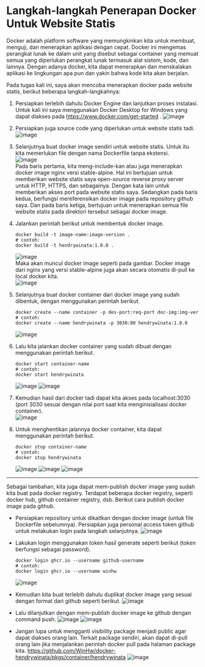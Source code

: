 # Langkah-langkah Penerapan Docker Untuk Website Statis

Docker adalah platform software yang memungkinkan kita untuk membuat, menguji, dan menerapkan aplikasi dengan cepat. Docker ini mengemas perangkat lunak ke dalam unit yang disebut sebagai container yang memuat semua yang diperlukan perangkat lunak termasuk alat sistem, kode, dan lainnya. Dengan adanya docker, kita dapat menerapkan dan menskalakan aplikasi ke lingkungan apa pun dan yakin bahwa kode kita akan berjalan.

Pada tugas kali ini, saya akan mencoba menerapkan docker pada website statis, berikut beberapa langkah-langkahnya:
1)	Persiapkan terlebih dahulu Docker Engine dan lanjutkan proses instalasi. Untuk kali ini saya menggunakan Docker Desktop for Windows yang dapat diakses pada https://www.docker.com/get-started .
 ![image](https://user-images.githubusercontent.com/65440222/132792607-c67dfc48-6081-4c6e-a7b6-03f057811fe9.png)

2)	Persiapkan juga source code yang diperlukan untuk website statis tadi.
 ![image](https://user-images.githubusercontent.com/65440222/132792662-77d3c9cb-30a7-4b6c-bf82-88a5ec812a40.png)

3)	Selanjutnya buat docker image sendiri untuk website statis. Untuk itu kita memerlukan file dengan nama Dockerfile tanpa ekstensi.
	<br />![image](https://user-images.githubusercontent.com/65440222/132792681-726f5af2-c92d-4f46-abc7-35e1fbe405e3.png)
  <br />Pada baris pertama, kita meng-include-kan atau juga menerapkan docker image nginx versi stable-alpine. Hal ini bertujuan untuk memberikan website statis saya open-source reverse proxy server untuk HTTP, HTTPS, dan sebagainya. Dengan kata lain untuk memberikan akses port pada website statis saya. Sedangkan pada baris kedua, berfungsi mereferensikan docker image pada repository github saya. Dan pada baris ketiga, bertujuan untuk menerapkan semua file website statis pada direktori tersebut sebagai docker image.

4)	Jalankan perintah berikut untuk membentuk docker image.
	```
	docker build -t image-name:image-version .
	# contoh:
	docker build -t hendrywinata:1.0.0 .
	```
	![image](https://user-images.githubusercontent.com/65440222/132792778-0581ebec-dce8-4cdf-9589-3c7ff8bc6346.png)
	<br />Maka akan muncul docker image seperti pada gambar. Docker image dari nginx yang versi stable-alpine juga akan secara otomatis di-pull ke local docker kita.<br />
	![image](https://user-images.githubusercontent.com/65440222/132792891-20ea9302-5b9b-4a9c-9db6-8f5b10d7de3f.png)
 
5)	Selanjutnya buat docker container dari docker image yang sudah dibentuk, dengan menggunakan perintah berikut.
	```
	docker create --name container -p des-port:req-port doc-img:img-ver
	# contoh:
	docker create --name hendrywinata -p 3030:80 hendrywinata:1.0.0
	```
	![image](https://user-images.githubusercontent.com/65440222/132794387-fea56ab6-256c-4e44-bbb5-d15aaf818415.png)

6)	Lalu kita jalankan docker container yang sudah dibuat dengan menggunakan perintah berikut.
	```
	docker start container-name
	# contoh:
	docker start hendrywinata
	```
	![image](https://user-images.githubusercontent.com/65440222/132794487-c3afc5b9-71ba-4e46-9d19-c4d76f510e04.png)
	![image](https://user-images.githubusercontent.com/65440222/132794513-478c45aa-369b-42b9-8b10-2f76d2034b7a.png)
 
7)	Kemudian hasil dari docker tadi dapat kita akses pada localhost:3030 (port 3030 sesuai dengan nilai port saat kita menginisialisasi docker container).<br />
	![image](https://user-images.githubusercontent.com/65440222/132794579-ba8e9f4d-4eee-4404-88ec-10632f58eee8.png)
 
8)	Untuk menghentikan jalannya docker container, kita dapat menggunakan perintah berikut.
	```
	docker stop container-name
	# contoh:
	docker stop hendrywinata
	```
	![image](https://user-images.githubusercontent.com/65440222/132794617-2cda222d-504a-4cb6-9760-678f4a6bd919.png)
	![image](https://user-images.githubusercontent.com/65440222/132794626-67d6e57a-b67c-4a13-8a89-734ab182a363.png)
	![image](https://user-images.githubusercontent.com/65440222/132794633-275903d3-b8f6-4a50-8f69-42345bcf665b.png)

---

Sebagai tambahan, kita juga dapat mem-publish docker image yang sudah kita buat pada docker registry. Terdapat beberapa docker registry, seperti docker hub, github container registry, dsb. Berikut cara publish docker image pada github.

*	Persiapkan repository untuk dikaitkan dengan docker image (untuk file Dockerfile sebelumnya). Persiapkan juga personal access token github untuk melakukan login pada langkah selanjutnya.
	![image](https://user-images.githubusercontent.com/65440222/132794832-90ff438c-fb42-4158-9e55-a9ab76b3b200.png)

*	Lakukan login menggunakan token hasil generate seperti berikut (token berfungsi sebagai password).
	```
	docker login ghcr.io --username github-username
	# contoh:
	docker login ghcr.io --username winhw
	```
	![image](https://user-images.githubusercontent.com/65440222/132794882-081b2cc8-d928-4bb8-8c38-43ddc38692f9.png)

*	Kemudian kita buat terlebih dahulu duplikat docker image yang sesuai dengan format dari github seperti berikut.
	![image](https://user-images.githubusercontent.com/65440222/132795016-7a7955c4-78f1-4ac5-acb7-3eedb52ca635.png)

*	Lalu dilanjutkan dengan mem-publish docker image ke github dengan command push.
	![image](https://user-images.githubusercontent.com/65440222/132795042-c2734735-9d43-4160-b297-6eacfab8818d.png)
	![image](https://user-images.githubusercontent.com/65440222/132795082-22d14119-87b7-467b-ab14-f865dfdd6213.png)

*	Jangan lupa untuk mengganti visibility package menjadi public agar dapat diakses orang lain. Terkait package sendiri, akan dapat di-pull orang lain jika menjalankan perintah docker pull pada halaman package kita.
	https://github.com/WinHw/docker-hendrywinata/pkgs/container/hendrywinata
	![image](https://user-images.githubusercontent.com/65440222/132795109-ee2f16ef-4146-4d6b-abf2-4923240fb578.png)
